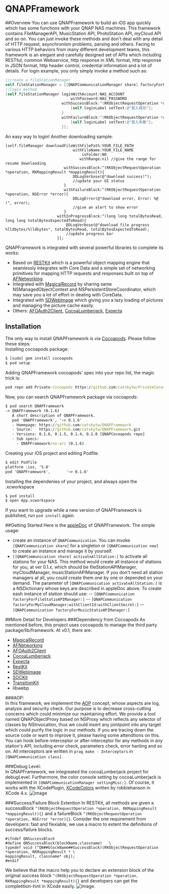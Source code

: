 # QNAPFramework

##Overview
You can use QNAPFramework to build an iOS app quickly which has some functions with your QNAP NAS machines. This framework contains FileManagerAPI, MusicStation API, PhotoStation API, myCloud API and so on. You can just invoke these methods and don't deal with any detail of HTTP request, asynchronism problems, parsing and others. Facing to various HTTP behaviors from many different development teams, this framework is an elegant and carefully designed set of APIs which including RESTful, common Webservice, http response in XML format, http response in JSON format, http header control, credential information and a lot of details. For login example, you only simply invoke a method such as:

```Objective-C
//create a fileStationManager
self.fileStationManager = [[QNAPCommunicationManager share] factoryForFileStatioAPIManager:NASURL];
//login method
[self.fileStationManager loginWithAccount:NAS_ACCOUNT
                             withPassword:NAS_PASSWORD
                         withSuccessBlock:^(RKObjectRequestOperation *operation, RKMappingResult *mappingResult, QNFileLogin *login){
                             [self.loginLabel setText:@"登入成功"];
                         }
                         withFailureBlock:^(RKObjectRequestOperation *operation, QNFileLoginError *error){
                             [self.loginLabel setText:@"登入失敗"];
                         }];
```
An easy way to login!
Another downloading sample:
```objc
[self.fileManager downloadFileWithFilePath:YOUR_FILE_PATH
                              withFileName:YOUR_FILE_NAME
                                  isFolder:NO
                                 withRange:nil //give the range for resume downloading
                          withSuccessBlock:^(RKObjectRequestOperation *operation, RKMappingResult *mappingResult){
                              DDLogVerbose(@"download success!");
                              //update your UI status
                          }
                          withFailureBlock:^(RKObjectRequestOperation *operation, NSError *error){
                              DDLogError(@"download error, Error: %@ !", error);
                              //give an alert to show error
                          }
                       withInProgressBlock:^(long long totalBytesRead, long long totalBytesExpectedToRead){
                           DDLogVerbose(@"download file progress %lldbytes/%lldbytes", totalBytesRead, totalBytesExpectedToRead);
                           //update progress bar
                       }];
```

QNAPFramework is integrated with several powerful libraries to complete its works:
* Based on [RESTKit](https://github.com/RestKit/RestKit) which is a powerful object mapping engine that seamlessly integrates with Core Data and a simple set of networking primitives for mapping HTTP requests and responses built on top of [AFNetworking](https://github.com/AFNetworking/AFNetworking).
* Integrated with [MagicalRecord](https://github.com/magicalpanda/MagicalRecord) by sharing same NSManagedObjectContext and NSPersistentStoreCoordinator, which may save you a lot of effort in dealing with CoreData.
* Integrated with [SDWebImage](https://github.com/rs/SDWebImage) which giving you a lazy loading of pictures and managing the picture cache easily.
* Others: [AFOAuth2Client](https://github.com/AFNetworking/AFOAuth2Client), [CocoaLumberjack](https://github.com/robbiehanson/CocoaLumberjack), [Expecta](https://github.com/specta/expecta)

## Installation
The only way to install QNAPFramework is via [Cocoapods](http://cocoapods.org/). Please follow these steps:<br/>
Installing cocoapods package:
```bat
$ [sudo] gem install cocoapods
$ pod setup
```
Adding QNAPFramework cocoapods' spec into your repo list, the magic trick is:
```bat
pod repo add Private-Cocoapods https://github.com/catskytw/PrivateCocoapods.git
```
Now, you can search QNAPFramework package via cocoapods:
```bat
$ pod search QNAPFramework
-> QNAPFramework (0.1.6)
   A short description of QNAPFramework.
   pod 'QNAPFramework', '~> 0.1.6'
   - Homepage: https://github.com/catskytw/QNAPFramework
   - Source:   https://github.com/catskytw/QNAPFramework.git
   - Versions: 0.1.6, 0.1.5, 0.1.4, 0.1.0 [QNAPCocoapods repo]
   - Sub specs:
     - QNAPFramework/no-arc (0.1.6)
```
Creating your iOS project and editing Podfile. 
```bat
$ edit Podfile
platform :ios, '5.0'
pod 'QNAPFramework',       '~> 0.1.6'
```
Installing the dependenies of your project, and always open the .xcworkspace
```bat
$ pod install
$ open App.xcworkspace
```
If you want to upgrade while a new version of QNAPFramework is published, run `pod install` again.

##Getting Started
Here is the [appleDoc](https://raw.github.com/catskytw/QNAPFramework/master/Doc/index.html) of QNAPFramework. The simple usage:
- create an instance of `QNAPCommunication`. You can invoke `[QNAPCommunication share]` for a singleton or `[QNAPCommunication new]` to create an instance and manage it by yourself.
- `[[QNAPCommunication share] activateAllStation:]` to activate all stations for your NAS. This method would create all instance of stations for you, at ver 0.1.x, which should be fileStationAPIManager, myCloudManager, musicStationAPIManager. If you don't need all station managers at all, you could create them one by one or depended on your demand. The parameter of `[QNAPCommunication activateAllStation:]` is a NSDictionary whose keys are described in appleDoc above. To create eash instance of station should use:
-- `[QNAPCommunication factoryForFileStatioAPIManager:]` 
-- `[QNAPCommunication factoryForMyCloudManager:withClientId:withClientSecret:]` 
-- `[QNAPCommunication factoryForMusicStatioAPIManager:]`


##More Detail for Developers
###Dependency from Cocoapods
As mentioned before, this project uses cocoapods to manage the third party package/lib/framework. At v0.1, there are:<br/>
- [MagicalRecord](https://github.com/magicalpanda/magicalrecord)
- [AFNetworking](https://github.com/AFNetworking/AFNetworking)
- [AFOAuth2Client](https://github.com/nxtbgthng/OAuth2Client)
- [CocoaLumberjack](https://github.com/robbiehanson/CocoaLumberjack)
- [Expecta](https://github.com/specta/expecta)
- [RestKit](https://github.com/RestKit/RestKit)
- [SDWebImage](https://github.com/rs/SDWebImage)
- [SOCKit](https://github.com/jverkoey/sockit)
- [TransitionKit](https://github.com/blakewatters/TransitionKit)
- libwebp<br/>

###AOP:<br/>
In this framework, we implement the [AOP](http://en.wikipedia.org/wiki/Aspect-oriented_programming) concept, whose aspects are log, analysis and security check. Our purpose is to decrease cross-cutting concerns which could minimize our maintaining effort.
We provide a tool named QNAPObjectProxy based on NSProxy which reflects any selector of classes by NSInvocation, thus we could insert any jointpoint into any target which could purify the logic in our methods. If you are tracing down the source code or want to improve it, please having some attendtions on this.
You can hook before-interceptor or after-interceptor for any methods in any station's API, including error check, parameters check, error hanling and so on. All interceptors are written in `prag make - Interceptors` in `[QNAPCommunication class]`. 

###Debug Level:<br/>
In QNAPFramework, we integreated the cocoaLumberjack project for debugLevel. Furthermore, the color console setting by cocoaLumberjack is implemented in `[QNAPCommunicationManager settingMisc:]`. Of course, it works with the XCodePlugin, [XCodeColors](https://github.com/robbiehanson/XcodeColors) written by robbiehanson in XCode 4.x.
![image](https://raw.github.com/catskytw/QNAPFramework/master/Doc/ColorConsole.png)

###Success/Failure Block Extention
In RESTKit, all methods are given a successBlock `^(RKObjectRequestOperation *operation, RKMappingResult *mappingResult){}` and a failureBlock `^(RKObjectRequestOperation *operation, NSError *error){}`.
Consider the one requirement from developers: fast and flexiable, we use a macro to extent the definitions of success/failure blocks.
```objc
#ifndef QNSuccessBlock
#define QNSuccessBlock(blockName,classname)   \
typedef void (^QN##blockName##SuccessBlock)(RKObjectRequestOperation *operation, RKMappingResult * \
mappingResult, classname* obj);
#endif
```
We believe that the macro help you to declare an extension block of the original success block `^(RKObjectRequestOperation *operation, RKMappingResult *mappingResult){}` and developers can get the completition-hint in XCode easily. 
![image](https://raw.github.com/catskytw/QNAPFramework/master/Doc/completition-hint.png).


